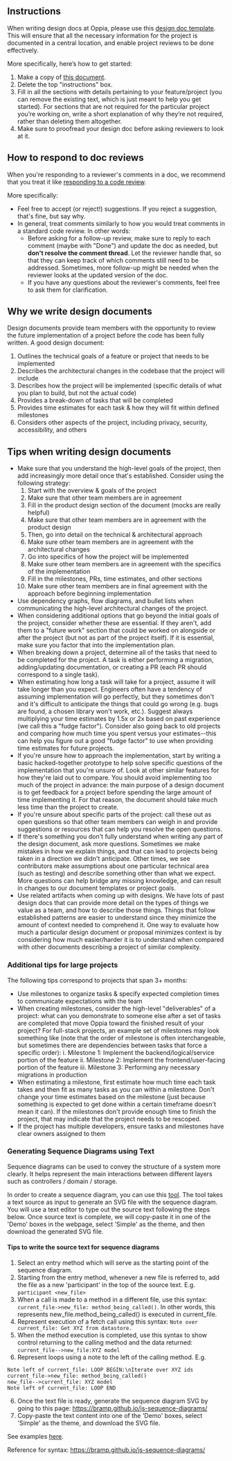 ## Instructions
When writing design docs at Oppia, please use this [design doc template](https://docs.google.com/document/d/1eMivKj5uWkOkj4AB684JVJslAe49gSskZ-VsyUjgPN4/edit). This will ensure that all the necessary information for the project is documented in a central location, and enable project reviews to be done effectively.

More specifically, here’s how to get started:

1. Make a copy of [this document](https://docs.google.com/document/d/1eMivKj5uWkOkj4AB684JVJslAe49gSskZ-VsyUjgPN4/edit).
2. Delete the top "instructions" box.
3. Fill in all the sections with details pertaining to your feature/project (you can remove the existing text, which is just meant to help you get started). For sections that are not required for the particular project you’re working on, write a short explanation of why they’re not required, rather than deleting them altogether.
4. Make sure to proofread your design doc before asking reviewers to look at it.

## How to respond to doc reviews

When you're responding to a reviewer's comments in a doc, we recommend that you treat it like [responding to a code review](https://github.com/oppia/oppia/wiki/Contributing-code-to-Oppia#instructions-for-making-a-code-change). 

More specifically:
- Feel free to accept (or reject!) suggestions. If you reject a suggestion, that's fine, but say why.
- In general, treat comments similarly to how you would treat comments in a standard code review. In other words:
  - Before asking for a follow-up review, make sure to reply to each comment (maybe with "Done") and update the doc as needed, but **don't resolve the comment thread**. Let the reviewer handle that, so that they can keep track of which comments still need to be addressed. Sometimes, more follow-up might be needed when the reviewer looks at the updated version of the doc.
  - If you have any questions about the reviewer's comments, feel free to ask them for clarification.

## Why we write design documents
Design documents provide team members with the opportunity to review the future implementation of a project before the code has been fully written. A good design document:

1. Outlines the technical goals of a feature or project that needs to be implemented
2. Describes the architectural changes in the codebase that the project will include
3. Describes how the project will be implemented (specific details of what you plan to build, but not the actual code)
4. Provides a break-down of tasks that will be completed
5. Provides time estimates for each task & how they will fit within defined milestones
6. Considers other aspects of the project, including privacy, security, accessibility, and others

## Tips when writing design documents

- Make sure that you understand the high-level goals of the project, then add increasingly more detail once that's established. Consider using the following strategy:
  1. Start with the overview & goals of the project
  2. Make sure that other team members are in agreement
  1. Fill in the product design section of the document (mocks are really helpful)
  1. Make sure that other team members are in agreement with the product design
  3. Then, go into detail on the technical & architectural approach
  4. Make sure other team members are in agreement with the architectural changes
  5. Go into specifics of how the project will be implemented
  6. Make sure other team members are in agreement with the specifics of the implementation
  7. Fill in the milestones, PRs, time estimates, and other sections
  8. Make sure other team members are in final agreement with the approach before beginning implementation
- Use dependency graphs, flow diagrams, and bullet lists when communicating the high-level architectural changes of the project.
- When considering additional options that go beyond the initial goals of the project, consider whether these are essential. If they aren't, add them to a "future work" section that could be worked on alongside or after the project (but not as part of the project itself). If it is essential, make sure you factor that into the implementation plan.
- When breaking down a project, determine all of the tasks that need to be completed for the project. A task is either performing a migration, adding/updating documentation, or creating a PR (each PR should correspond to a single task).
- When estimating how long a task will take for a project, assume it will take longer than you expect. Engineers often have a tendency of assuming implementation will go perfectly, but they sometimes don't and it's difficult to anticipate the things that could go wrong (e.g. bugs are found, a chosen library won't work, etc.). Suggest always multiplying your time estimates by 1.5x or 2x based on past experience (we call this a "fudge factor"). Consider also going back to old projects and comparing how much time you spent versus your estimates--this can help you figure out a good "fudge factor" to use when providing time estimates for future projects.
- If you're unsure how to approach the implementation, start by writing a basic hacked-together prototype to help solve specific questions of the implementation that you're unsure of. Look at other similar features for how they're laid out to compare. You should avoid implementing too much of the project in advance: the main purpose of a design document is to get feedback for a project before spending the large amount of time implementing it. For that reason, the document should take much less time than the project to create.
- If you're unsure about specific parts of the project: call these out as open questions so that other team members can weigh in and provide suggestions or resources that can help you resolve the open questions.
- If there's something you don't fully understand when writing any part of the design document, ask more questions. Sometimes we make mistakes in how we explain things, and that can lead to projects being taken in a direction we didn't anticipate. Other times, we see contributors make assumptions about one particular technical area (such as testing) and describe something other than what we expect. More questions can help bridge any missing knowledge, and can result in changes to our document templates or project goals.
- Use related artifacts when coming up with designs. We have lots of past design docs that can provide more detail on the types of things we value as a team, and how to describe those things. Things that follow established patterns are easier to understand since they minimize the amount of context needed to comprehend it. One way to evaluate how much a particular design document or proposal minimizes context is by considering how much easier/harder it is to understand when compared with other documents describing a project of similar complexity.

### Additional tips for large projects

The following tips correspond to projects that span 3+ months:
- Use milestones to organize tasks & specify expected completion times to communicate expectations with the team
- When creating milestones, consider the high-level "deliverables" of a project: what can you demonstrate to someone else after a set of tasks are completed that move Oppia toward the finished result of your project? For full-stack projects, an example set of milestones may look something like (note that the order of milestone is often interchangeable, but sometimes there are dependencies between tasks that force a specific order):
  i. Milestone 1: Implement the backend/logical/service portion of the feature
  ii. Milestone 2: Implement the frontend/user-facing portion of the feature
  iii. Milestone 3: Performing any necessary migrations in production
- When estimating a milestone, first estimate how much time each task takes and then fit as many tasks as you can within a milestone. Don't change your time estimates based on the milestone (just because something is expected to get done within a certain timeframe doesn't mean it can). If the milestones don't provide enough time to finish the project, that may indicate that the project needs to be rescoped.
- If the project has multiple developers, ensure tasks and milestones have clear owners assigned to them

### Generating Sequence Diagrams using Text ###

Sequence diagrams can be used to convey the structure of a system more clearly. It helps represent the main interactions between different layers such as controllers / domain / storage.

In order to create a sequence diagram, you can use this [tool](https://bramp.github.io/js-sequence-diagrams/). The tool takes a text source as input to generate an SVG file with the sequence diagram. You will use a text editor to type out the source text following the steps below. Once source text is complete, we will copy-paste it in one of the 'Demo' boxes in the webpage, select 'Simple' as the theme, and then download the generated SVG file.

#### Tips to write the source text for sequence diagrams ####
1. Select an entry method which will serve as the starting point of the sequence diagram.
1. Starting from the entry method, whenever a new file is referred to, add the file as a new 'participant' in the top of the source text.
E.g. `participant <new_file>`
2. When a call is made to a method in a different file, use this syntax: `current_file->new_file: method_being_called()`. In other words, this
represents new_file.method_being_called() is executed in current_file.
3. Represent execution of a fetch call using this syntax: `Note over current_file: Get XYZ from datastore.`
4. When the method execution is completed, use this syntax to show control returning to the calling method and the data returned:
```current_file-->new_file:XYZ model```
5. Represent loops using a note to the left of the calling method.
E.g. 
```
Note left of current_file: LOOP BEGIN:\nIterate over XYZ ids
current_file->new_file: method_being_called()
new_file-->current_file: XYZ model
Note left of current_file: LOOP END
```
6. Once the text file is ready, generate the sequence diagram SVG by going to this page: https://bramp.github.io/js-sequence-diagrams/
7. Copy-paste the text content into one of the 'Demo' boxes, select 'Simple' as the theme, and download the SVG file.

See examples [here](https://gist.github.com/kevintab95/3b2375f71f04476b507b22e7ad8d123f).

Reference for syntax:
https://bramp.github.io/js-sequence-diagrams/
